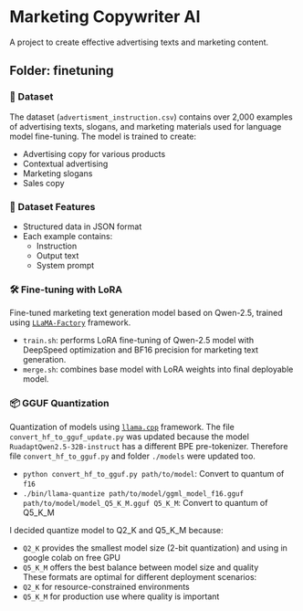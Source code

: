 # Marketing Copywriter AI

A project to create effective advertising texts and marketing content.
  
## Folder: finetuning

### 📝 Dataset

The dataset (`advertisment_instruction.csv`) contains over 2,000 examples of advertising texts, slogans, and marketing materials used for language model fine-tuning. The model is trained to create:

- Advertising copy for various products
- Contextual advertising
- Marketing slogans
- Sales copy

### 🎯 Dataset Features

- Structured data in JSON format
- Each example contains:
  - Instruction
  - Output text
  - System prompt

### 🛠 Fine-tuning with LoRA  
Fine-tuned marketing text generation model based on Qwen-2.5, trained using [`LLaMA-Factory`](https://github.com/hiyouga/LLaMA-Factory) framework.  

 - `train.sh`: performs LoRA fine-tuning of Qwen-2.5 model with DeepSpeed optimization and BF16 precision for marketing text generation.
 - `merge.sh`: combines base model with LoRA weights into final deployable model.

### 📦 GGUF Quantization
Quantization of models using [`llama.cpp`](https://github.com/ggerganov/llama.cpp) framework. The file `convert_hf_to_gguf_update.py` was updated because the model `RuadaptQwen2.5-32B-instruct` has a different BPE pre-tokenizer. Therefore file `convert_hf_to_gguf.py` and folder `./models` were updated too. 

- `python convert_hf_to_gguf.py path/to/model`: Convert to quantum of `f16`
- `./bin/llama-quantize path/to/model/ggml_model_f16.gguf path/to/model/model_Q5_K_M.gguf Q5_K_M`: Convert to quantum of Q5_K_M

I decided quantize model to Q2_K and Q5_K_M because:
- `Q2_K` provides the smallest model size (2-bit quantization) and using in google colab on free GPU
- `Q5_K_M` offers the best balance between model size and quality  
These formats are optimal for different deployment scenarios:
- `Q2_K` for resource-constrained environments
- `Q5_K_M` for production use where quality is important
